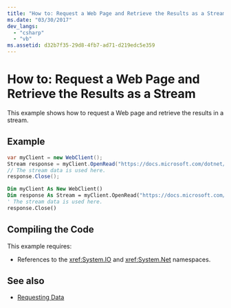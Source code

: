 ```yaml
---
title: "How to: Request a Web Page and Retrieve the Results as a Stream"
ms.date: "03/30/2017"
dev_langs:
  - "csharp"
  - "vb"
ms.assetid: d32b7f35-29d8-4fb7-ad71-d219edc5e359
---
```

# How to: Request a Web Page and Retrieve the Results as a Stream

This example shows how to request a Web page and retrieve the results in a stream.
  
## Example

```csharp
var myClient = new WebClient();
Stream response = myClient.OpenRead("https://docs.microsoft.com/dotnet/");
// The stream data is used here.
response.Close();
```

```vb
Dim myClient As New WebClient()
Dim response As Stream = myClient.OpenRead("https://docs.microsoft.com/dotnet/")
' The stream data is used here.
response.Close()
```

## Compiling the Code

 This example requires:

- References to the <xref:System.IO> and <xref:System.Net> namespaces.

## See also

- [Requesting Data](requesting-data.md)
